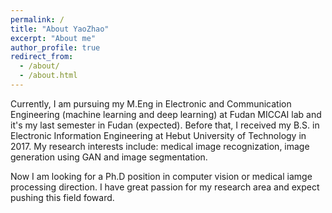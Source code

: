```yaml
---
permalink: /
title: "About YaoZhao"
excerpt: "About me"
author_profile: true
redirect_from: 
  - /about/
  - /about.html
---
```


Currently, I am pursuing my M.Eng in Electronic and Communication Engineering (machine learning and deep learning) at Fudan MICCAI lab and it's my last semester in Fudan (expected). Before that, I received my B.S. in Electronic Information Engineering at Hebut University of Technology in 2017. My research interests include: medical image recognization, image generation using GAN and image segmentation.

Now I am looking for a Ph.D position in computer vision or medical iamge processing direction. I have great passion for my research area and expect pushing this field foward.

